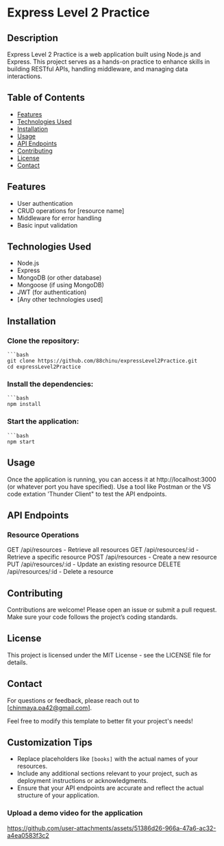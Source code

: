 # Express Level 2 Practice

## Description

Express Level 2 Practice is a web application built using Node.js and Express. This project serves as a hands-on practice to enhance skills in building RESTful APIs, handling middleware, and managing data interactions.

## Table of Contents

- [Features](#features)
- [Technologies Used](#technologies-used)
- [Installation](#installation)
- [Usage](#usage)
- [API Endpoints](#api-endpoints)
- [Contributing](#contributing)
- [License](#license)
- [Contact](#contact)

## Features

- User authentication
- CRUD operations for [resource name]
- Middleware for error handling
- Basic input validation

## Technologies Used

- Node.js
- Express
- MongoDB (or other database)
- Mongoose (if using MongoDB)
- JWT (for authentication)
- [Any other technologies used]

## Installation

### Clone the repository:
    ```bash
    git clone https://github.com/88chinu/expressLevel2Practice.git
    cd expressLevel2Practice
### Install the dependencies:
    ```bash
    npm install
    
### Start the application:

    ```bash
    npm start
## Usage
Once the application is running, you can access it at http://localhost:3000 (or whatever port you have specified). Use a tool like Postman or the VS code extation 'Thunder Client" to test the API endpoints.

## API Endpoints

### Resource Operations

GET /api/resources - Retrieve all resources
GET /api/resources/:id - Retrieve a specific resource
POST /api/resources - Create a new resource
PUT /api/resources/:id - Update an existing resource
DELETE /api/resources/:id - Delete a resource

## Contributing
Contributions are welcome! Please open an issue or submit a pull request. Make sure your code follows the project’s coding standards.

## License
This project is licensed under the MIT License - see the LICENSE file for details.

## Contact
For questions or feedback, please reach out to [chinmaya.pa42@gmail.com].

Feel free to modify this template to better fit your project's needs!



## Customization Tips
- Replace placeholders like `[books]` with the actual names of your resources.
- Include any additional sections relevant to your project, such as deployment instructions or acknowledgments.
- Ensure that your API endpoints are accurate and reflect the actual structure of your application.


### Upload a demo video for the application
https://github.com/user-attachments/assets/51386d26-966a-47a6-ac32-a4ea0583f3c2
